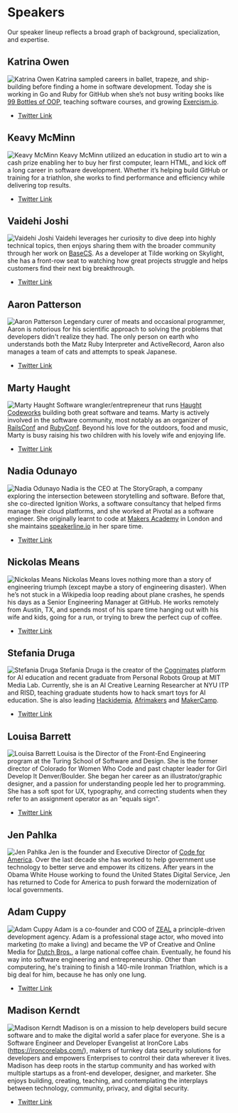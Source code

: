 # Speakers

Our speaker lineup reflects a broad graph of background, specialization, and expertise.

## Katrina Owen
![Katrina Owen](/speakers/katrina-owen.jpg)
Katrina sampled careers in ballet, trapeze, and ship-building before
finding a home in software development. Today she is working in Go and Ruby for
GitHub when she’s not busy writing books like [99 Bottles of OOP](https://www.sandimetz.com/99bottles/), teaching software
courses, and growing [Exercism.io](http://exercism.io).

- [Twitter Link](https://twitter.com/kytrinyx)

## Keavy McMinn
![Keavy McMinn](/speakers/keavy-mcminn.jpg)
Keavy McMinn utilized an education in studio art to win a cash prize enabling her to buy her first computer, learn HTML, and kick off a long career in software development. Whether it’s helping build GitHub or training for a triathlon, she works to find performance and efficiency while delivering top results.

- [Twitter Link](https://twitter.com/keavy)

## Vaidehi Joshi
![Vaidehi Joshi](/speakers/vaidehi-joshi.jpg)
Vaidehi leverages her curiosity to dive deep into highly technical topics, then enjoys sharing them with the broader community through her work on [BaseCS](https://dev.to/vaidehijoshi/). As a developer at Tilde working on Skylight, she has a front-row seat to watching how great projects struggle and helps customers find their next big breakthrough.

- [Twitter Link](https://twitter.com/vaidehijoshi)

## Aaron Patterson
![Aaron Patterson](/speakers/aaron-patterson.jpg)
Legendary curer of meats and occasional programmer, Aaron is notorious for his scientific approach to solving the problems that developers didn't realize they had. The only person on earth who understands both the Matz Ruby Interpreter and ActiveRecord, Aaron also manages a team of cats and attempts to speak Japanese.

- [Twitter Link](https://twitter.com/tenderlove)

## Marty Haught
![Marty Haught](/speakers/marty-haught.png)
Software wrangler/entrepreneur that runs [Haught Codeworks](https://haughtcodeworks.com/) building both great software and teams. Marty is actively involved in the software community, most notably as an organizer of [RailsConf](http://railsconf.com/) and [RubyConf](http://rubyconf.org/). Beyond his love for the outdoors, food and music, Marty is busy raising his two children with his lovely wife and enjoying life.

- [Twitter Link](https://twitter.com/mghaught)

## Nadia Odunayo
![Nadia Odunayo](/speakers/nadia-odunayo.jpg)
Nadia is the CEO at The StoryGraph, a company exploring the intersection beteween storytelling and software. Before that, she co-directed Ignition Works, a software consultancy that helped firms manage their cloud platforms, and she worked at Pivotal as a software engineer. She originally learnt to code at [Makers Academy](https://makers.tech/become/makers-academy/) in London and she maintains [speakerline.io](https://speakerline.io/) in her spare time.

- [Twitter Link](https://twitter.com/nodunayo)

## Nickolas Means
![Nickolas Means](/speakers/nickolas-means.jpg)
Nickolas Means loves nothing more than a story of engineering triumph (except maybe a story of engineering disaster). When he’s not stuck in a Wikipedia loop reading about plane crashes, he spends his days as a Senior Engineering Manager at GitHub. He works remotely from Austin, TX, and spends most of his spare time hanging out with his wife and kids, going for a run, or trying to brew the perfect cup of coffee.

- [Twitter Link](https://twitter.com/nmeans)

## Stefania Druga
![Stefania Druga](/speakers/stefania-druga.jpg)
Stefania Druga is the creator of the [Cognimates](http://cognimates.me/) platform for AI education and recent graduate from Personal Robots Group at MIT Media Lab. Currently, she is an AI Creative Learning Researcher at NYU ITP and RISD, teaching graduate students how to hack smart toys for AI education. She is also leading [Hackidemia](http://hackidemia.com/), [Afrimakers](http://afrimakers.org/) and [MakerCamp](https://www.youtube.com/watch?v=HD2THaHnT7I).

- [Twitter Link](https://twitter.com/stefania_druga)

## Louisa Barrett
![Louisa Barrett](/speakers/louisa-barrett.jpg)
Louisa is the Director of the Front-End Engineering program at the Turing School of Software and Design. She is the former director of Colorado for Women Who Code and past chapter leader for Girl Develop It Denver/Boulder. She began her career as an illustrator/graphic designer, and a passion for understanding people led her to programming. She has a soft spot for UX, typography, and correcting students when they refer to an assignment operator as an "equals sign".

- [Twitter Link](https://twitter.com/weesie_b)

## Jen Pahlka
![Jen Pahlka](/speakers/jennifer-pahlka.jpg)
Jen is the founder and Executive Director of [Code for America](https://en.wikipedia.org/wiki/Code_for_America). Over the last decade she has worked to help government use technology to better serve and empower its citizens. After years in the Obama White House working to found the United States Digital Service, Jen has returned to Code for America to push forward the modernization of local governments.

## Adam Cuppy
![Adam Cuppy](/speakers/adam-cuppy.jpg)
Adam is a co-founder and COO of [ZEAL](https://codingzeal.com/?ref=trvrsl-2019) a principle-driven development agency. Adam is a professional stage actor, who moved into marketing (to make a living) and became the VP of Creative and Online Media for [Dutch Bros.](https://dutchbros.com), a large national coffee chain. Eventually, he found his way into software engineering and entrepreneurship. Other than computering, he's training to finish a 140-mile Ironman Triathlon, which is a big deal for him, because he has only one lung.

- [Twitter Link](https://twitter.com/adamcuppy)

## Madison Kerndt
![Madison Kerndt](/speakers/madison-kerndt.jpg)
Madison is on a mission to help developers build secure software and to make the digital world a safer place for everyone. She is a Software Engineer and Developer Evangelist at IronCore Labs (https://ironcorelabs.com/), makers of turnkey data security solutions for developers and empowers Enterprises to control their data wherever it lives. Madison has deep roots in the startup community and has worked with multiple startups as a front-end developer, designer, and marketer. She enjoys building, creating, teaching, and contemplating the interplays between technology, community, privacy, and digital security.

- [Twitter Link](https://twitter.com/cipher_sift)
